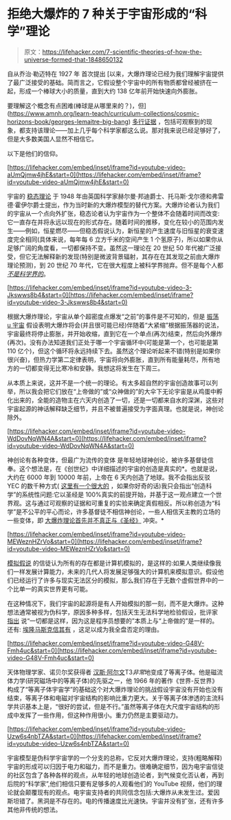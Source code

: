 # 拒绝大爆炸的 7 种关于宇宙形成的“科学”理论

> 原文：<https://lifehacker.com/7-scientific-theories-of-how-the-universe-formed-that-1848650132>

自从乔治·勒迈特在 1927 年 首次提出 [以来，大爆炸理论已经为我们理解宇宙提供了最广泛接受的基础。简而言之，它假设整个宇宙中的所有物质都曾经被挤在一起，形成一个棒球大小的质量，直到大约 138 亿年前开始快速向外膨胀。

要理解这个概念有点困难(棒球是从哪里来的？)，但](https://www.amnh.org/learn-teach/curriculum-collections/cosmic-horizons-book/georges-lemaitre-big-bang) [多行证据](https://www.uwa.edu.au/study/-/media/Faculties/Science/Docs/Evidence-for-the-Big-Bang.pdf) ，包括可观察到的现象，都支持该理论——加上几乎每个科学家都这么说。那对我来说已经足够好了，但是大多数美国人显然不相信它。

以下是他们的信仰。

 [https://lifehacker.com/embed/inset/iframe?id=youtube-video-aUmQjmw4jhE&start=0](https://lifehacker.com/embed/inset/iframe?id=youtube-video-aUmQjmw4jhE&start=0) 

宇宙的 [稳态理论](https://www.britannica.com/science/steady-state-theory) 于 1948 年由英国科学家赫尔曼·邦迪爵士、托马斯·戈尔德和弗雷德·霍伊尔爵士提出，作为当时新的大爆炸模型的替代方案。大爆炸论者认为我们的宇宙从一个点向外扩张，稳态论者认为宇宙作为一个整体不会随着时间而改变:它一直存在并将永远以现在的形式存在。随着时间的推移，变化在较小的范围内发生——例如，恒星燃尽——但稳态假说认为，新恒星的产生速度与旧恒星的衰变速度完全相同(具体来说，每年每 6 立方千米的空间产生 1 个氢原子)，所以如果你从足够广阔的角度看，一切都保持不变。虽然这一理论在 20 世纪 50 年代被广泛接受，但它无法解释新的发现(特别是微波背景辐射，其存在在其发现之前由大爆炸理论预测)，到 20 世纪 70 年代，它在很大程度上被科学界抛弃。但不是每个人都 [*不是科学界的*](https://www.forbes.com/sites/startswithabang/2021/01/29/ask-ethan-could-we-be-living-in-a-steady-state-universe/?sh=3b57e9c833b2)。

 [https://lifehacker.com/embed/inset/iframe?id=youtube-video-3-Jkswws8b4&start=0](https://lifehacker.com/embed/inset/iframe?id=youtube-video-3-Jkswws8b4&start=0) 

根据大爆炸理论，宇宙从单个超密度点爆发“之前”的事件是不可知的，但是 [振荡 u 宇宙](https://www.universetoday.com/38195/oscillating-universe-theory/#:~:text=The%20Oscillating%20Universe%20Theory%20is,Bang%20and%20a%20Big%20Crunch.) 假设表明大爆炸将会(并且很可能已经)伴随着“大紧缩”根据振荡器的说法，宇宙最终将停止膨胀，并开始收缩，直到它在一个单点(再次)结束，然后向外爆炸(再次)。没有办法知道我们正处于哪一个宇宙循环中(可能是第一个，也可能是第 110 亿个)，但这个循环将永远持续下去。虽然这个理论听起来不错(特别是如果你很兴奋)，但热力学第二定律表明，宇宙将向外膨胀，直到所有能量耗尽，所有地方的一切都变得无比寒冷和安静。我想这将发生在下周三。

从本质上来说，这并不是一个统一的理论。有太多超自然的宇宙创造故事可以列举，所以我会把它们放在“上帝做的”或“众神做的”的大伞下无论宇宙是从鸡蛋中孵化出来的，全能的造物主在六天内创造了一切，还是一切都来自水的深渊，这些对宇宙起源的神话解释缺乏细节，并且不被普遍接受为字面真理。也就是说，神创论除外。

 [https://lifehacker.com/embed/inset/iframe?id=youtube-video-WdDovNqWN4A&start=0](https://lifehacker.com/embed/inset/iframe?id=youtube-video-WdDovNqWN4A&start=0) 

神创论有各种变体，但最广为流传的变体 是年轻地球神创论，被许多基督徒信奉。这个想法是，在《创世纪》中详细描述的宇宙的创造是真实的*。也就是说，大约在 6000 年到 10000 年前，上帝在 6 天内创造了地球。我不会指出反驳 YEC 的数千种方式( [这里有一个很大的](https://theconversation.com/even-setting-evolution-aside-basic-geology-disproves-creationism-40356) ，如果你好奇的话)我只会指出“创造科学”的系统性问题:它以圣经是 100%真实的前提开始，并基于这一观点建立一个世界观。这与通过可观察的证据和可重复的实验来确定真假相反。所以称创造为“科学”是不公平的平心而论，许多基督徒不相信神创论，一些人相信天主教的立场的一些变体，即 [大爆炸理论首先并不真正与《圣经》](https://www.reuters.com/article/us-pope-creation/pope-francis-says-big-bang-theory-does-not-contradict-role-of-god-idUSKBN0IH1ZW20141028) 冲突。*

 [https://lifehacker.com/embed/inset/iframe?id=youtube-video-MEWeznHZrVo&start=0](https://lifehacker.com/embed/inset/iframe?id=youtube-video-MEWeznHZrVo&start=0) 

[模拟假说](https://www.vox.com/future-perfect/2019/4/10/18275618/simulation-hypothesis-matrix-rizwan-virk) 的信徒认为所有的存在都是计算机模拟的，是这样的:如果人类继续像我们一样发展计算能力，未来的几代人将发展足够强大的计算机来模拟意识。假设他们已经运行了许多与现实无法区分的模拟，那么我们存在于无数个虚假世界中的一个比单一的真实世界更有可能。

在这种情况下，我们宇宙的起源将是有人开始模拟的那一刻，而不是大爆炸。这种想法通常被视为伪科学，原因多种多样，包括天生无法科学地检验假设，批评家 [指出](http://backreaction.blogspot.com/2017/03/no-we-probably-dont-live-in-computer.html) 说“一切都是这样，因为这是程序员想要的”本质上与“上帝做的”是一样的。还有: [埃隆马斯克信其有](https://www.nbcnews.com/mach/science/what-simulation-hypothesis-why-some-think-life-simulated-reality-ncna913926) ，这足以成为我全盘否定的理由。

 [https://lifehacker.com/embed/inset/iframe?id=youtube-video-G48V-Fmh4uc&start=0](https://lifehacker.com/embed/inset/iframe?id=youtube-video-G48V-Fmh4uc&start=0) 

天体物理学家、诺贝尔奖获得者 [汉斯·阿尔文](https://www.britannica.com/biography/Hannes-Alfven#ref126304)T3*非常*地变成了等离子体。他是磁流体力学(研究磁场中的等离子体)的先驱之一，他 1966 年的著作《世界-反世界》构成了“等离子体宇宙学”的基础这个对大爆炸理论的挑战假设宇宙没有开始也没有结束，等离子体和电磁对宇宙结构的影响比重力更大。关于等离子体渗透的主流科学共识基本上是，“很好的尝试，但是不行。”虽然等离子体在大尺度宇宙结构的形成中发挥了一些作用，但这种作用很小。重力仍然是主要驱动力。

 [https://lifehacker.com/embed/inset/iframe?id=youtube-video-Uzw6s4nbTZA&start=0](https://lifehacker.com/embed/inset/iframe?id=youtube-video-Uzw6s4nbTZA&start=0) 

宇宙模型是伪科学宇宙学的一个分支的总称，它反对大爆炸理论，支持(粗略解释)宇宙的形成可以归因于电力和磁力，而不是重力。很难确定细节，因为电宇宙信徒的社区包含了各种各样的观点，从年轻的地球创造论者，到气候变化否认者，再到后院的“科学家”,他们相信只要有足够多的人观看他们的 YouTube 视频，他们的理论就会颠覆现有的观点。电宇宙支持者的共同信念包括:大爆炸从未发生过。爱因斯坦错了。黑洞是不存在的。电的传播速度比光速快。宇宙并没有扩张，还有许多其他非传统的想法。